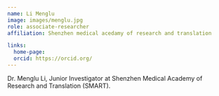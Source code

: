 ```yaml
---
name: Li Menglu
image: images/menglu.jpg
role: associate-researcher
affiliation: Shenzhen medical acedamy of research and translation 

links:
  home-page: 
  orcid: https://orcid.org/
---
```


Dr. Menglu Li, Junior Investigator at Shenzhen Medical Academy of Research and Translation (SMART).
